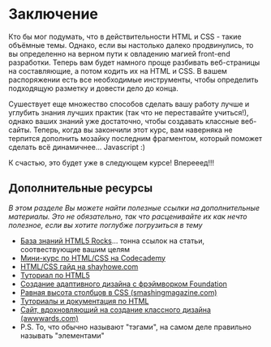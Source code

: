 # Заключение

Кто бы мог подумать, что в действительности HTML и CSS - такие объёмные темы. Однако, если вы настолько далеко продвинулись, то вы определенно на верном пути к овладению магией front-end разработки. Теперь вам будет намного проще разбивать веб-страницы на составляющие, а потом кодить их на HTML и CSS. В вашем распоряжении есть все необходимые инструменты, чтобы определить подходящую разметку и довести дело до конца.

Сушествует еще множество способов сделать вашу работу лучше и углубить знания лучших практик (так что не переставайте учиться!), однако ваших знаний уже достаточно, чтобы создавать классные веб-сайты. Теперь, когда вы закончили этот курс, вам наверняка не терпится дополнить мозайку последним фрагментом, который поможет сделать всё динамичнее... Javascript :)

К счастью, это будет уже в следующем курсе! Вперееед!!!

## Дополнительные ресурсы

*В этом разделе Вы можете найти полезные ссылки на дополнительные материалы. Это не обязательно, так что расценивайте их как нечто полезное, если вы хотите поглубже погрузиться в тему*

* [База знаний HTML5 Rocks](http://www.html5rocks.com/en/)... тонна ссылок на статьи, соотвествующие вашим целям
* [Мини-курс по HTML/CSS на Codecademy](http://www.codecademy.com/tracks/web)
* [HTML/СSS гайд на shayhowe.com](http://learn.shayhowe.com/html-css/)
* [Туториал по HTML5](http://www.html-5-tutorial.com/start-html5-tutorial.htm)
* [Создание адаптивного дизайна с фрэймворком Foundation](http://alistapart.com/article/dive-into-responsive-prototyping-with-foundation)
* [Равная высота столбцов в CSS (smashingmagazine.com)](http://coding.smashingmagazine.com/2010/11/08/equal-height-columns-using-borders-and-negative-margins-with-css/)
* [Туториалы и документация по HTML](http://www.webplatform.org/)
* [Сайт, вдохновляющий на создание классного дизайна (awwwards.com)](http://www.awwwards.com/)
* P.S. То, что обычно называют "тэгами", на самом деле правильно называть "элементами"
